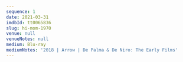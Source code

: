 ```yaml
---
sequence: 1
date: 2021-03-31
imdbId: tt0065836
slug: hi-mom-1970
venue: null
venueNotes: null
medium: Blu-ray
mediumNotes: '2018 | Arrow | De Palma & De Niro: The Early Films'
---
```



